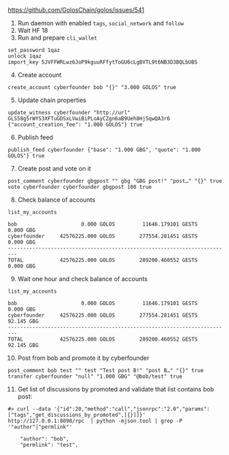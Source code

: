 https://github.com/GolosChain/golos/issues/541

1. Run daemon with enabled `tags`, `social_network` and `follow`
2. Wait HF 18
3. Run and prepare `cli_wallet`
```
set_password 1qaz
unlock 1qaz
import_key 5JVFFWRLwz6JoP9kguuRFfytToGU6cLgBVTL9t6NB3D3BQLbUBS
```
4. Create account
```
create_account cyberfounder bob "{}" "3.000 GOLOS" true
```
5. Update chain properties
```
update_witness cyberfounder "http://url" GLS58g5rWYS3XFTuGDSxLVwiBiPLoAyCZgn6aB9Ueh8Hj5qwQA3r6 {"account_creation_fee": "1.000 GOLOS"} true
```
6. Publish feed
```
publish_feed cyberfounder {"base": "1.000 GBG", "quote": "1.000 GOLOS"} true
```
7. Create post and vote on it
```
post_comment cyberfounder gbgpost "" gbg "GBG post!" "post…" "{}" true
vote cyberfounder cyberfounder gbgpost 100 true
```
8. Check balance of accounts
```
list_my_accounts

bob                     0.000 GOLOS         11646.179101 GESTS        0.000 GBG
cyberfounder     42576225.000 GOLOS        277554.281451 GESTS        0.000 GBG
-------------------------------------------------------------------------
TOTAL            42576225.000 GOLOS        289200.460552 GESTS        0.000 GBG
```
9. Wait one hour and check balance of accounts
```
list_my_accounts

bob                     0.000 GOLOS         11646.179101 GESTS        0.000 GBG
cyberfounder     42576225.000 GOLOS        277554.281451 GESTS       92.145 GBG
-------------------------------------------------------------------------
TOTAL            42576225.000 GOLOS        289200.460552 GESTS       92.145 GBG
```
10. Post from bob and promote it by cyberfounder
```
post_comment bob test "" test "Test post B!" "post B…" "{}" true
transfer cyberfounder "null" "1.000 GBG" "@bob/test" true
```
11. Get list of discussions by promoted and validate that list contains bob post:
```
#> curl --data '{"id":20,"method":"call","jsonrpc":"2.0","params":["tags","get_discussions_by_promoted",[{}]]}' http://127.0.0.1:8090/rpc  | python -mjson.tool | grep -P '"author"|"permlink"'

    "author": "bob",
    "permlink": "test",
```
